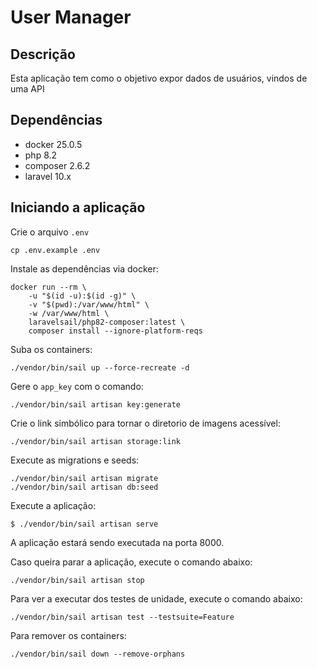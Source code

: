 # User Manager

## Descrição
Esta aplicação tem como o objetivo expor dados de usuários, vindos de uma API

## Dependências
- docker 25.0.5
- php 8.2
- composer 2.6.2
- laravel 10.x

## Iniciando a aplicação
Crie o arquivo `.env`

```shell
cp .env.example .env
```

Instale as dependências via docker:

```shell
docker run --rm \
    -u "$(id -u):$(id -g)" \
    -v "$(pwd):/var/www/html" \
    -w /var/www/html \
    laravelsail/php82-composer:latest \
    composer install --ignore-platform-reqs
```

Suba os containers:

```shell
./vendor/bin/sail up --force-recreate -d
```

Gere o `app_key` com o comando:

```shell
./vendor/bin/sail artisan key:generate
```
Crie o link simbólico para tornar o diretorio de imagens acessível:

```shell
./vendor/bin/sail artisan storage:link
```

Execute as migrations e seeds:
```shell
./vendor/bin/sail artisan migrate
./vendor/bin/sail artisan db:seed
```

Execute a aplicação:

```shell
$ ./vendor/bin/sail artisan serve
```
A aplicação estará sendo executada na porta 8000.

Caso queira parar a aplicação, execute o comando abaixo:

```shell
./vendor/bin/sail artisan stop
```

Para ver a executar dos testes de unidade, execute o comando abaixo:

```shell
./vendor/bin/sail artisan test --testsuite=Feature
```

Para remover os containers:
```shell
./vendor/bin/sail down --remove-orphans
```
